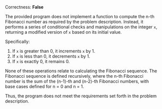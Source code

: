 Correctness: **False**

The provided program does not implement a function to compute the n-th Fibonacci number as required by the problem description. Instead, it performs a series of conditional checks and manipulations on the integer `x`, returning a modified version of `x` based on its initial value. 

Specifically:
1. If `x` is greater than 0, it increments `x` by 1.
2. If `x` is less than 0, it decrements `x` by 1.
3. If `x` is exactly 0, it remains 0.

None of these operations relate to calculating the Fibonacci sequence. The Fibonacci sequence is defined recursively, where the n-th Fibonacci number is the sum of the (n-1)-th and (n-2)-th Fibonacci numbers, with base cases defined for n = 0 and n = 1. 

Thus, the program does not meet the requirements set forth in the problem description.